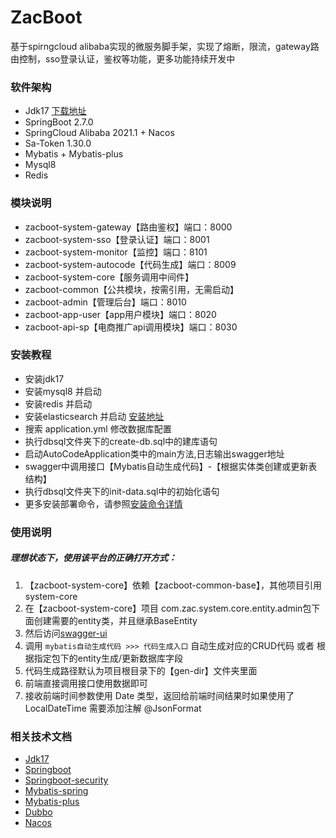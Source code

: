 # ZacBoot

基于spirngcloud alibaba实现的微服务脚手架，实现了熔断，限流，gateway路由控制，sso登录认证，鉴权等功能，更多功能持续开发中


### 软件架构
- Jdk17 [下载地址](https://www.oracle.com/java/technologies/javase-jdk17-downloads.html)
- SpringBoot 2.7.0
- SpringCloud Alibaba 2021.1 + Nacos
- Sa-Token 1.30.0
- Mybatis + Mybatis-plus
- Mysql8
- Redis

### 模块说明
- zacboot-system-gateway【路由鉴权】端口：8000
- zacboot-system-sso【登录认证】端口：8001
- zacboot-system-monitor【监控】端口：8101
- zacboot-system-autocode【代码生成】端口：8009
- zacboot-system-core【服务调用中间件】
- zacboot-common【公共模块，按需引用，无需启动】
- zacboot-admin【管理后台】端口：8010
- zacboot-app-user【app用户模块】端口：8020
- zacboot-api-sp【电商推广api调用模块】端口：8030

### 安装教程
- 安装jdk17
- 安装mysql8 并启动
- 安装redis 并启动
- 安装elasticsearch 并启动 [安装地址](https://artifacts.elastic.co/downloads/elasticsearch/elasticsearch-6.0.1.msi)
- 搜索 application.yml 修改数据库配置
- 执行dbsql文件夹下的create-db.sql中的建库语句
- 启动AutoCodeApplication类中的main方法,日志输出swagger地址
- swagger中调用接口【Mybatis自动生成代码】-【根据实体类创建或更新表结构】
- 执行dbsql文件夹下的init-data.sql中的初始化语句
- 更多安装部署命令，请参照[安装命令详情](https://gitee.com/mrning001/zacbook/blob/master/dockertext.txt)

### 使用说明
 ##### 理想状态下，使用该平台的正确打开方式：
 1. 【zacboot-system-core】依赖【zacboot-common-base】，其他项目引用system-core
 2. 在【zacboot-system-core】项目 com.zac.system.core.entity.admin包下面创建需要的entity类，并且继承BaseEntity
 3. 然后访问[swagger-ui](http://localhost:9088/swagger-ui/index.html)
 4. 调用 `mybatis自动生成代码 >>> 代码生成入口` 自动生成对应的CRUD代码 或者 根据指定包下的entity生成/更新数据库字段
 5. 代码生成路径默认为项目根目录下的【gen-dir】文件夹里面
 6. 前端直接调用接口使用数据即可
 7. 接收前端时间参数使用 Date 类型，返回给前端时间结果时如果使用了 LocalDateTime 需要添加注解 @JsonFormat

### 相关技术文档
- [Jdk17](https://www.oracle.com/java/technologies/javase-jdk17-downloads.html)
- [Springboot](https://docs.spring.io/spring-boot/docs/current/reference/htmlsingle/)
- [Springboot-security](https://docs.spring.io/spring-boot/docs/current/reference/htmlsingle/#boot-features-security)
- [Mybatis-spring](http://mybatis.org/spring/zh/)
- [Mybatis-plus](https://baomidou.com/guide/)
- [Dubbo](http://dubbo.apache.org/zh-cn/docs/user/quick-start.html)
- [Nacos](https://nacos.io/zh-cn/docs/quick-start.html)




